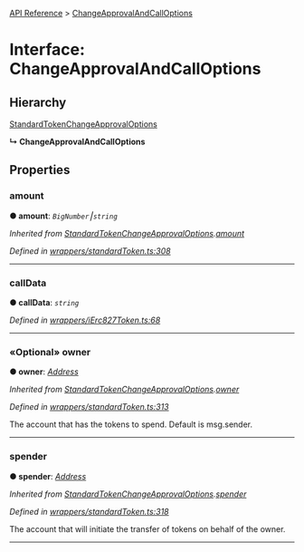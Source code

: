 [API Reference](../README.md) > [ChangeApprovalAndCallOptions](../interfaces/ChangeApprovalAndCallOptions.md)



# Interface: ChangeApprovalAndCallOptions

## Hierarchy


 [StandardTokenChangeApprovalOptions](StandardTokenChangeApprovalOptions.md)

**↳ ChangeApprovalAndCallOptions**








## Properties
<a id="amount"></a>

###  amount

**●  amount**:  *`BigNumber`⎮`string`* 

*Inherited from [StandardTokenChangeApprovalOptions](StandardTokenChangeApprovalOptions.md).[amount](StandardTokenChangeApprovalOptions.md#amount)*

*Defined in [wrappers/standardToken.ts:308](https://github.com/daostack/arc.js/blob/f343aa24/lib/wrappers/standardToken.ts#L308)*





___

<a id="callData"></a>

###  callData

**●  callData**:  *`string`* 

*Defined in [wrappers/iErc827Token.ts:68](https://github.com/daostack/arc.js/blob/f343aa24/lib/wrappers/iErc827Token.ts#L68)*





___

<a id="owner"></a>

### «Optional» owner

**●  owner**:  *[Address](../#Address)* 

*Inherited from [StandardTokenChangeApprovalOptions](StandardTokenChangeApprovalOptions.md).[owner](StandardTokenChangeApprovalOptions.md#owner)*

*Defined in [wrappers/standardToken.ts:313](https://github.com/daostack/arc.js/blob/f343aa24/lib/wrappers/standardToken.ts#L313)*



The account that has the tokens to spend. Default is msg.sender.




___

<a id="spender"></a>

###  spender

**●  spender**:  *[Address](../#Address)* 

*Inherited from [StandardTokenChangeApprovalOptions](StandardTokenChangeApprovalOptions.md).[spender](StandardTokenChangeApprovalOptions.md#spender)*

*Defined in [wrappers/standardToken.ts:318](https://github.com/daostack/arc.js/blob/f343aa24/lib/wrappers/standardToken.ts#L318)*



The account that will initiate the transfer of tokens on behalf of the owner.




___


